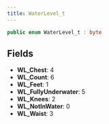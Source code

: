 ```yaml
---
title: WaterLevel_t
---
```


```csharp
public enum WaterLevel_t : byte
```

## Fields

- **WL_Chest**: 4
- **WL_Count**: 6
- **WL_Feet**: 1
- **WL_FullyUnderwater**: 5
- **WL_Knees**: 2
- **WL_NotInWater**: 0
- **WL_Waist**: 3

